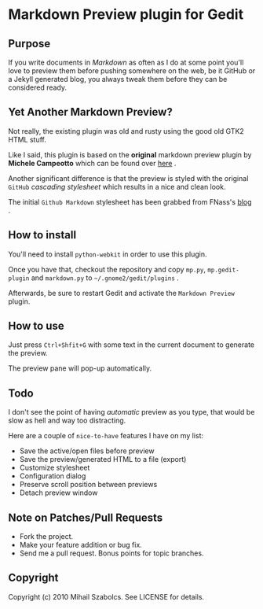 Markdown Preview plugin for Gedit
========================================

Purpose
-------

If you write documents in *Markdown* as often as I do at some point you'll
love to preview them before pushing somewhere on the web, be it GitHub or a
Jekyll generated blog, you always tweak them before they can be considered ready.

Yet Another Markdown Preview?
-----------------------------

Not really, the existing plugin was old and rusty using the good old GTK2
HTML stuff.

Like I said, this plugin is based on the **original** markdown preview plugin by
**Michele Campeotto** which can be found over [here](http://live.gnome.org/Gedit/MarkdownSupport) .

Another significant difference is that the preview is styled with the original
`GitHub` *cascading stylesheet* which results in a nice and clean look.

The initial `Github Markdown` stylesheet has been grabbed from FNass's [blog](http://fgnass.posterous.com/github-markdown-preview) .

How to install
--------------
You'll need to install `python-webkit` in order to use this plugin.

Once you have that, checkout the repository and copy `mp.py`, `mp.gedit-plugin` and `markdown.py`
to `~/.gnome2/gedit/plugins` .

Afterwards, be sure to restart Gedit and activate the `Markdown Preview` plugin.

How to use
----------
Just press `Ctrl+Shfit+G` with some text in the current document to generate the
preview.

The preview pane will pop-up automatically.

Todo
----

I don't see the point of having *automatic* preview as you type, that would be
slow as hell and way too distracting.

Here are a couple of `nice-to-have` features I have on my list:

* Save the active/open files before preview
* Save the preview/generated HTML to a file (export)
* Customize stylesheet
* Configuration dialog
* Preserve scroll position between previews
* Detach preview window


Note on Patches/Pull Requests
-----------------------------

* Fork the project.
* Make your feature addition or bug fix.
* Send me a pull request. Bonus points for topic branches.

Copyright
---------

Copyright (c) 2010 Mihail Szabolcs. See LICENSE for details.
